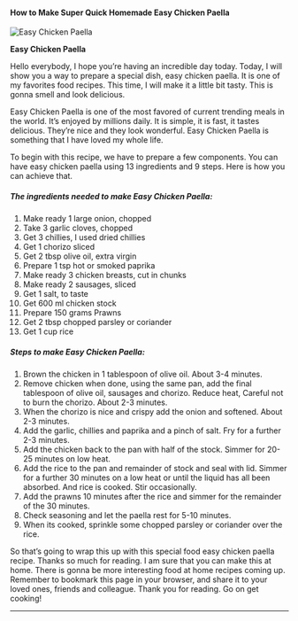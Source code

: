             

#### How to Make Super Quick Homemade Easy Chicken Paella

![Easy Chicken Paella](https://img-global.cpcdn.com/recipes/5564570670202880/751x532cq70/easy-chicken-paella-recipe-main-photo.jpg)

**Easy Chicken Paella**

Hello everybody, I hope you’re having an incredible day today. Today, I will show you a way to prepare a special dish, easy chicken paella. It is one of my favorites food recipes. This time, I will make it a little bit tasty. This is gonna smell and look delicious.

Easy Chicken Paella is one of the most favored of current trending meals in the world. It’s enjoyed by millions daily. It is simple, it is fast, it tastes delicious. They’re nice and they look wonderful. Easy Chicken Paella is something that I have loved my whole life.

To begin with this recipe, we have to prepare a few components. You can have easy chicken paella using 13 ingredients and 9 steps. Here is how you can achieve that.

##### The ingredients needed to make Easy Chicken Paella:

1.  Make ready 1 large onion, chopped
2.  Take 3 garlic cloves, chopped
3.  Get 3 chillies, I used dried chillies
4.  Get 1 chorizo sliced
5.  Get 2 tbsp olive oil, extra virgin
6.  Prepare 1 tsp hot or smoked paprika
7.  Make ready 3 chicken breasts, cut in chunks
8.  Make ready 2 sausages, sliced
9.  Get 1 salt, to taste
10.  Get 600 ml chicken stock
11.  Prepare 150 grams Prawns
12.  Get 2 tbsp chopped parsley or coriander
13.  Get 1 cup rice

##### Steps to make Easy Chicken Paella:

1.  Brown the chicken in 1 tablespoon of olive oil. About 3-4 minutes.
2.  Remove chicken when done, using the same pan, add the final tablespoon of olive oil, sausages and chorizo. Reduce heat, Careful not to burn the chorizo. About 2-3 minutes.
3.  When the chorizo is nice and crispy add the onion and softened. About 2-3 minutes.
4.  Add the garlic, chillies and paprika and a pinch of salt. Fry for a further 2-3 minutes.
5.  Add the chicken back to the pan with half of the stock. Simmer for 20-25 minutes on low heat.
6.  Add the rice to the pan and remainder of stock and seal with lid. Simmer for a further 30 minutes on a low heat or until the liquid has all been absorbed. And rice is cooked. Stir occasionally.
7.  Add the prawns 10 minutes after the rice and simmer for the remainder of the 30 minutes.
8.  Check seasoning and let the paella rest for 5-10 minutes.
9.  When its cooked, sprinkle some chopped parsley or coriander over the rice.

So that’s going to wrap this up with this special food easy chicken paella recipe. Thanks so much for reading. I am sure that you can make this at home. There is gonna be more interesting food at home recipes coming up. Remember to bookmark this page in your browser, and share it to your loved ones, friends and colleague. Thank you for reading. Go on get cooking!

* * *